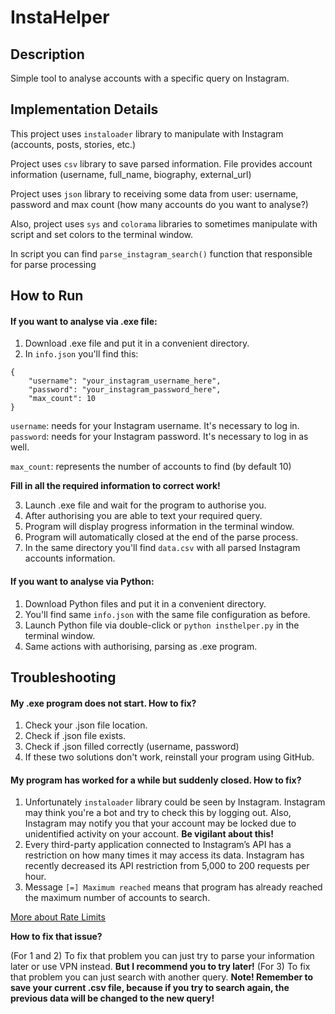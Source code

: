 # InstaHelper

## Description

Simple tool to analyse accounts with a specific query on Instagram.

## Implementation Details

This project uses ```instaloader``` library to manipulate with Instagram (accounts, posts, stories, etc.)

Project uses ```csv``` library to save parsed information. File provides account information (username, full_name, biography, external_url)

Project uses ```json``` library to receiving some data from user: username, password and max count (how many accounts do you want to analyse?)

Also, project uses ```sys``` and ```colorama``` libraries to sometimes manipulate with script and set colors to the terminal window.

In script you can find ```parse_instagram_search()``` function that responsible for parse processing

## How to Run

#### If you want to analyse via .exe file:
1. Download .exe file and put it in a convenient directory.
2. In ```info.json``` you'll find this:

```
{
    "username": "your_instagram_username_here",
    "password": "your_instagram_password_here",
    "max_count": 10 
}
```
```username```: needs for your Instagram username. It's necessary to log in.
```password```: needs for your Instagram password. It's necessary to log in as well.

```max_count```: represents the number of accounts to find (by default 10)

**Fill in all the required information to correct work!**

3. Launch .exe file and wait for the program to authorise you.
4. After authorising you are able to text your required query.
5. Program will display progress information in the terminal window.
6. Program will automatically closed at the end of the parse process.
7. In the same directory you'll find ```data.csv``` with all parsed Instagram accounts information.

#### If you want to analyse via Python:
1. Download Python files and put it in a convenient directory.
2. You'll find same ```info.json``` with the same file configuration as before.
3. Launch Python file via double-click or ```python insthelper.py``` in the terminal window.
4. Same actions with authorising, parsing as .exe program.

## Troubleshooting

#### My .exe program does not start. How to fix?
1. Check your .json file location.
2. Check if .json file exists.
3. Check if .json filled correctly (username, password)
3. If these two solutions don't work, reinstall your program using GitHub.

#### My program has worked for a while but suddenly closed. How to fix?
1. Unfortunately ```instaloader``` library could be seen by Instagram. Instagram may think you're a bot and try to check this by logging out. Also, Instagram may notify you that your account may be locked due to unidentified activity on your account. **Be vigilant about this!**
2. Every third-party application connected to Instagram’s API has a restriction on how many times it may access its data. Instagram has recently decreased its API restriction from 5,000 to 200 requests per hour.
3. Message ```[=] Maximum reached``` means that program has already reached the maximum number of accounts to search.

[More about Rate Limits](https://developers.facebook.com/docs/graph-api/overview/rate-limiting/?locale=en_US#:~:text=Reference-,Rate%20Limits,-A%20rate%20limit)

**How to fix that issue?**

(For 1 and 2) To fix that problem you can just try to parse your information later or use VPN instead. **But I recommend you to try later!**
(For 3) To fix that problem you can just search with another query. **Note! Remember to save your current .csv file, because if you try to search again, the previous data will be changed to the new query!**

